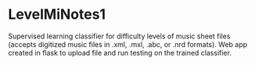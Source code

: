 # LevelMiNotes1
Supervised learning classifier for difficulty levels of music sheet files (accepts digitized music files in .xml, .mxl, .abc, or .nrd formats). Web app created in flask to upload file and run testing on the trained classifier. 

